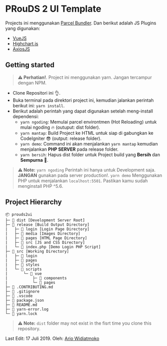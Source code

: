 # PRouDS 2 UI Template

Projects ini menggunakan [Parcel Bundler](https://parceljs.org). Dan berikut adalah JS Plugins yang digunakan:

* [VueJS](https://vuejs.org/)
* [Highchart.js](https://www.highcharts.com/)
* [AxiosJS](https://github.com/axios/axios)

## Getting started

> **⚠ Perhatian!**.
> Project ini menggunakan yarn. Jangan tercampur dengan NPM.

* Clone Repositori ini 👌.
* Buka terminal pada direktori project ini, kemudian jalankan perintah berikut ini: `yarn install`.
* Berikut adalah perintah yang dapat digunakan setelah meng-install dependensi:
    * `yarn ngoding`: Memulai parcel environtmen (Hot Reloading) untuk mulai ngoding 🔥 (outuput: dist folder).
    * `yarn mantap`: Build Project ke HTML untuk siap di gabungkan ke CodeIgniter 😎 (output: release folder).
	* `yarn demo`: Command ini akan menjalankan `yarn mantap` kemudian menjalankan **PHP SERVER** pada release folder.
    * `yarn bersih`: Hapus dist folder untuk Project build yang **Bersih** dan **Sempurna** 🤣.

> **⚠ Note:**
> `yarn ngoding` Perintah ini hanya untuk Development saja. **JANGAN** gunakan pada server production!.
> `yarn demo` Menggunakan PHP untuk menjalankan `localhost:5501`. Pastikan kamu sudah menginstall PHP ^5.6.

## Project Hierarchy

```
📦 prouds2ui
├─ 📁 dist [Development Server Root]
├─ 📂 release [Build Output Directory]
|	├─ 📁 login [Login Page Directory]
| 	├─ 📁 media [Images Directory]
|	├─ 📁 pages [HTML Page Directory]
|	├─ 📁 src [JS and CSS Directory]
| 	└─ 📄 index.php [Demo Login PHP Script]
├─ 📂 src [Working Directory]
|	├─ 📁 login
|	├─ 📁 pages
|	├─ 📁 styles
|	└─ 📂 scripts
|   	└─ 📂 vue
|   		├─ 📁 components
|   		└─ 📁 pages
├─ 📄 .CONTRIBUTING.md
├─ 📄 .gitignore
├─ 📄 .vscode
├─ 📄 package.json
├─ 📄 README.md
├─ 📄 yarn-error.log
└─ 📄 yarn.lock
```

> **⚠ Note:**
> `dist` folder may not exist in the fisrt time you clone this repository.

Last Edit: 17 Juli 2019.
Oleh: [Ario Widiatmoko](https://github.com/ariomoklo)
